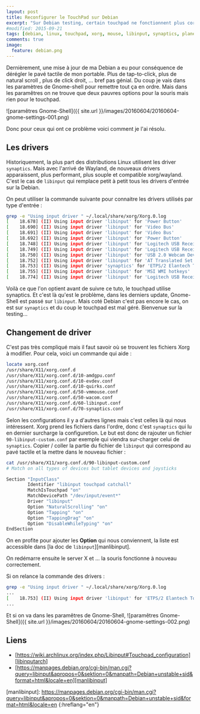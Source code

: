 ```yaml
---
layout: post
title: Reconfigurer le TouchPad sur Debian
excerpt: "Sur Debian testing, certain touchpad ne fonctionnent plus correctement, voyons comment retrouver un touchpad fonctionnel."
#modified: 2015-09-21
tags: [debian, linux, touchpad, xorg, mouse, libinput, synaptics, planetlibre]
comments: true
image:
  feature: debian.png
---
```

Dernièrement, une mise à jour de ma Debian a eu pour conséquence de dérégler le pavé tactile de mon portable. Plus de tap-to-click, plus de natural scroll
, plus de click droit, ... bref pas génial. Du coup je vais dans les paramètres de Gnome-shell pour remettre tout ça en ordre. Mais dans les paramêtres on
ne trouve que deux pauvres options pour la souris mais rien pour le touchpad.

![paramêtres Gnome-Shell]({{ site.url }}/images/20160604/20160604-gnome-settings-001.png)

Donc pour ceux qui ont ce problème voici comment je l'ai résolu.

## Les drivers
Historiquement, la plus part des distributions Linux utilisent les driver `synaptics`. Mais avec l'arrivé de Wayland, de nouveaux drivers apparaissent, 
plus performant, plus souple et compatible xorg/wayland. C'est le cas de `libinput` qui remplace petit à petit tous les drivers d'entrée sur la Debian.

On peut utiliser la commande suivante pour connaitre les drivers utilisés par type d'entrée :

```bash
grep -e "Using input driver " ~/.local/share/xorg/Xorg.0.log
[    18.678] (II) Using input driver 'libinput' for 'Power Button'
[    18.690] (II) Using input driver 'libinput' for 'Video Bus'
[    18.691] (II) Using input driver 'libinput' for 'Video Bus'
[    18.692] (II) Using input driver 'libinput' for 'Power Button'
[    18.748] (II) Using input driver 'libinput' for 'Logitech USB Receiver'
[    18.749] (II) Using input driver 'libinput' for 'Logitech USB Receiver'
[    18.750] (II) Using input driver 'libinput' for 'USB 2.0 Webcam Device'
[    18.752] (II) Using input driver 'libinput' for 'AT Translated Set 2 keyboard'
[    18.753] (II) Using input driver 'synaptics' for 'ETPS/2 Elantech Touchpad'
[    18.755] (II) Using input driver 'libinput' for 'MSI WMI hotkeys'
[    18.774] (II) Using input driver 'libinput' for 'Logitech USB Receiver
```

Voilà ce que l'on optient avant de suivre ce tuto, le touchpad utilise synaptics. Et c'est là qu'est le problème, dans les derniers update, Gnome-Shell est
passé sur `libinput`. Mais coté Debian c'est pas encore le cas, on est sur `synaptics` et du coup le touchpad est mal géré. Bienvenue sur la testing...

## Changement de driver
C'est pas très compliqué mais il faut savoir où se trouvent les fichiers Xorg à modifier. Pour cela, voici un commande qui aide :

```bash
locate xorg.conf
/usr/share/X11/xorg.conf.d
/usr/share/X11/xorg.conf.d/10-amdgpu.conf
/usr/share/X11/xorg.conf.d/10-evdev.conf
/usr/share/X11/xorg.conf.d/10-quirks.conf
/usr/share/X11/xorg.conf.d/50-vmmouse.conf
/usr/share/X11/xorg.conf.d/50-wacom.conf
/usr/share/X11/xorg.conf.d/60-libinput.conf
/usr/share/X11/xorg.conf.d/70-synaptics.conf
```

Selon les configurations il y a d'autres lignes mais c'est celles là qui nous intéressent. Xorg prend les fichiers dans l'ordre, donc c'est `synaptics` qui
lu en dernier surcharge la configuretion. Le but est donc de rajouter un fichier `90-libinput-custom.conf` par exemple qui viendra sur-charger celui de 
`synaptics`.
Copier / coller la partie du fichier de `libinput` qui correspond au pavé tactile et la mettre dans le nouveau fichier :

```bash
cat /usr/share/X11/xorg.conf.d/90-libinput-custom.conf
# Match on all types of devices but tablet devices and joysticks

Section "InputClass"
        Identifier "libinput touchpad catchall"
        MatchIsTouchpad "on"
        MatchDevicePath "/dev/input/event*"
        Driver "libinput"
        Option "NaturalScrolling" "on"
        Option "Tapping" "on"
        Option "TappingDrag" "on"
        Option "DisableWhileTyping" "on"
EndSection
```

On en profite pour ajouter les **Option** qui nous conviennent, la liste est accessible dans [la doc de `libinput`][manlibinput].

On redémarre ensuite le server X et ... la souris fonctionne à nouveau correctement. 

Si on relance la commande des drivers :

```bash
grep -e "Using input driver " ~/.local/share/xorg/Xorg.0.log
...
[    18.753] (II) Using input driver 'libinput' for 'ETPS/2 Elantech Touchpad'
...
```

Et si on va dans les paramêtres de Gnome-Shell,
![paramêtres Gnome-Shell]({{ site.url }}/images/20160604/20160604-gnome-settings-002.png)

## Liens 

* [https://wiki.archlinux.org/index.php/Libinput#Touchpad_configuration][libinputarch]
* [https://manpages.debian.org/cgi-bin/man.cgi?query=libinput&apropos=0&sektion=0&manpath=Debian+unstable+sid&format=html&locale=en][manlibinput]

[libinputarch]: https://wiki.archlinux.org/index.php/Libinput#Touchpad_configuration
[manlibinput]: https://manpages.debian.org/cgi-bin/man.cgi?query=libinput&apropos=0&sektion=0&manpath=Debian+unstable+sid&format=html&locale=en {:hreflang="en"}

